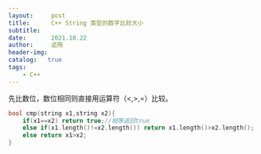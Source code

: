 ```yaml
---
layout:     post
title:      C++ String 类型的数字比较大小
subtitle:   
date:       2021.10.22
author:     追殇
header-img: 
catalog:   true
tags:
    - C++
---
```

先比数位，数位相同则直接用运算符（<,>,=）比较。

```cpp
bool cmp(string x1,string x2){
	if(x1==x2) return true;//相等返回true
	else if(x1.length()!=x2.length()) return x1.length()>x2.length();
	else return x1>x2;
}
```

